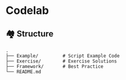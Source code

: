 # Codelab

## 🏘 Structure

```
.
├── Example/         # Script Example Code
├── Exercise/        # Exercise Solutions
├── Framework/       # Best Practice
└── README.md

```